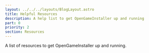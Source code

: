```yaml
---
layout: ../../../layouts/BlogLayout.astro
title: Helpful Resources
description: A help list to get OpenGameInstaller up and running
part: 0
priority: 2
section: Resources
---
```


A list of resources to get OpenGameInstaller up and running.
